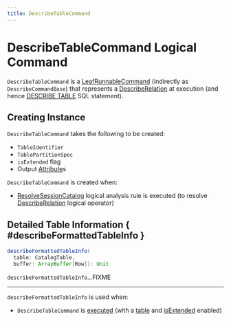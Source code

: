 ```yaml
---
title: DescribeTableCommand
---
```


# DescribeTableCommand Logical Command

`DescribeTableCommand` is a [LeafRunnableCommand](LeafRunnableCommand.md) (indirectly as `DescribeCommandBase`) that represents a [DescribeRelation](DescribeRelation.md) at execution (and hence [DESCRIBE TABLE](../sql/AstBuilder.md#visitDescribeRelation) SQL statement).

## Creating Instance

`DescribeTableCommand` takes the following to be created:

* <span id="table"> `TableIdentifier`
* <span id="partitionSpec"> `TablePartitionSpec`
* <span id="isExtended"> `isExtended` flag
* <span id="output"> Output [Attribute](../expressions/Attribute.md)s

`DescribeTableCommand` is created when:

* [ResolveSessionCatalog](../logical-analysis-rules/ResolveSessionCatalog.md) logical analysis rule is executed (to resolve [DescribeRelation](DescribeRelation.md) logical operator)

## Detailed Table Information { #describeFormattedTableInfo }

```scala
describeFormattedTableInfo(
  table: CatalogTable,
  buffer: ArrayBuffer[Row]): Unit
```

`describeFormattedTableInfo`...FIXME

---

`describeFormattedTableInfo` is used when:

* `DescribeTableCommand` is [executed](#run) (with a [table](../SessionCatalog.md#isTemporaryTable) and [isExtended](#isExtended) enabled)

<!---
## Review Me

[[output]]
`DescribeTableCommand` uses the following <<Command.md#output, output schema>>:

* `col_name` as the name of the column
* `data_type` as the data type of the column
* `comment` as the comment of the column

[source, scala]
----
spark.range(1).createOrReplaceTempView("demo")

// DESC view
scala> sql("DESC EXTENDED demo").show
+--------+---------+-------+
|col_name|data_type|comment|
+--------+---------+-------+
|      id|   bigint|   null|
+--------+---------+-------+

// DESC table
// Make the demo reproducible
spark.sharedState.externalCatalog.dropTable(
  db = "default",
  table = "bucketed",
  ignoreIfNotExists = true,
  purge = true)
spark.range(10).write.bucketBy(5, "id").saveAsTable("bucketed")
assert(spark.catalog.tableExists("bucketed"))

// EXTENDED to include Detailed Table Information
// Note no partitions used
// Could also be FORMATTED
scala> sql("DESC EXTENDED bucketed").show(numRows = 50, truncate = false)
+----------------------------+-----------------------------------------------------------------------------+-------+
|col_name                    |data_type                                                                    |comment|
+----------------------------+-----------------------------------------------------------------------------+-------+
|id                          |bigint                                                                       |null   |
|                            |                                                                             |       |
|# Detailed Table Information|                                                                             |       |
|Database                    |default                                                                      |       |
|Table                       |bucketed                                                                     |       |
|Owner                       |jacek                                                                        |       |
|Created Time                |Sun Sep 30 20:57:22 CEST 2018                                                |       |
|Last Access                 |Thu Jan 01 01:00:00 CET 1970                                                 |       |
|Created By                  |Spark 2.3.1                                                                  |       |
|Type                        |MANAGED                                                                      |       |
|Provider                    |parquet                                                                      |       |
|Num Buckets                 |5                                                                            |       |
|Bucket Columns              |[`id`]                                                                       |       |
|Sort Columns                |[]                                                                           |       |
|Table Properties            |[transient_lastDdlTime=1538333842]                                           |       |
|Statistics                  |3740 bytes                                                                   |       |
|Location                    |file:/Users/jacek/dev/apps/spark-2.3.1-bin-hadoop2.7/spark-warehouse/bucketed|       |
|Serde Library               |org.apache.hadoop.hive.serde2.lazy.LazySimpleSerDe                           |       |
|InputFormat                 |org.apache.hadoop.mapred.SequenceFileInputFormat                             |       |
|OutputFormat                |org.apache.hadoop.hive.ql.io.HiveSequenceFileOutputFormat                    |       |
|Storage Properties          |[serialization.format=1]                                                     |       |
+----------------------------+-----------------------------------------------------------------------------+-------+

// Make the demo reproducible
val tableName = "partitioned_bucketed_sorted"
val partCol = "part"
spark.sharedState.externalCatalog.dropTable(
  db = "default",
  table = tableName,
  ignoreIfNotExists = true,
  purge = true)
spark.range(10)
  .withColumn("part", $"id" % 2) // extra column for partitions
  .write
  .partitionBy(partCol)
  .bucketBy(5, "id")
  .sortBy("id")
  .saveAsTable(tableName)
assert(spark.catalog.tableExists(tableName))
scala> sql(s"DESC EXTENDED $tableName").show(numRows = 50, truncate = false)
+----------------------------+------------------------------------------------------------------------------------------------+-------+
|col_name                    |data_type                                                                                       |comment|
+----------------------------+------------------------------------------------------------------------------------------------+-------+
|id                          |bigint                                                                                          |null   |
|part                        |bigint                                                                                          |null   |
|# Partition Information     |                                                                                                |       |
|# col_name                  |data_type                                                                                       |comment|
|part                        |bigint                                                                                          |null   |
|                            |                                                                                                |       |
|# Detailed Table Information|                                                                                                |       |
|Database                    |default                                                                                         |       |
|Table                       |partitioned_bucketed_sorted                                                                     |       |
|Owner                       |jacek                                                                                           |       |
|Created Time                |Mon Oct 01 10:05:32 CEST 2018                                                                   |       |
|Last Access                 |Thu Jan 01 01:00:00 CET 1970                                                                    |       |
|Created By                  |Spark 2.3.1                                                                                     |       |
|Type                        |MANAGED                                                                                         |       |
|Provider                    |parquet                                                                                         |       |
|Num Buckets                 |5                                                                                               |       |
|Bucket Columns              |[`id`]                                                                                          |       |
|Sort Columns                |[`id`]                                                                                          |       |
|Table Properties            |[transient_lastDdlTime=1538381132]                                                              |       |
|Location                    |file:/Users/jacek/dev/apps/spark-2.3.1-bin-hadoop2.7/spark-warehouse/partitioned_bucketed_sorted|       |
|Serde Library               |org.apache.hadoop.hive.serde2.lazy.LazySimpleSerDe                                              |       |
|InputFormat                 |org.apache.hadoop.mapred.SequenceFileInputFormat                                                |       |
|OutputFormat                |org.apache.hadoop.hive.ql.io.HiveSequenceFileOutputFormat                                       |       |
|Storage Properties          |[serialization.format=1]                                                                        |       |
|Partition Provider          |Catalog                                                                                         |       |
+----------------------------+------------------------------------------------------------------------------------------------+-------+

scala> sql(s"DESCRIBE EXTENDED $tableName PARTITION ($partCol=1)").show(numRows = 50, truncate = false)
+--------------------------------+-------------------------------------------------------------------------------------------------------------------------------+-------+
|col_name                        |data_type                                                                                                                      |comment|
+--------------------------------+-------------------------------------------------------------------------------------------------------------------------------+-------+
|id                              |bigint                                                                                                                         |null   |
|part                            |bigint                                                                                                                         |null   |
|# Partition Information         |                                                                                                                               |       |
|# col_name                      |data_type                                                                                                                      |comment|
|part                            |bigint                                                                                                                         |null   |
|                                |                                                                                                                               |       |
|# Detailed Partition Information|                                                                                                                               |       |
|Database                        |default                                                                                                                        |       |
|Table                           |partitioned_bucketed_sorted                                                                                                    |       |
|Partition Values                |[part=1]                                                                                                                       |       |
|Location                        |file:/Users/jacek/dev/apps/spark-2.3.1-bin-hadoop2.7/spark-warehouse/partitioned_bucketed_sorted/part=1                        |       |
|Serde Library                   |org.apache.hadoop.hive.serde2.lazy.LazySimpleSerDe                                                                             |       |
|InputFormat                     |org.apache.hadoop.mapred.SequenceFileInputFormat                                                                               |       |
|OutputFormat                    |org.apache.hadoop.hive.ql.io.HiveSequenceFileOutputFormat                                                                      |       |
|Storage Properties              |[path=file:/Users/jacek/dev/apps/spark-2.3.1-bin-hadoop2.7/spark-warehouse/partitioned_bucketed_sorted, serialization.format=1]|       |
|Partition Parameters            |{totalSize=1870, numFiles=5, transient_lastDdlTime=1538381329}                                                                 |       |
|Partition Statistics            |1870 bytes                                                                                                                     |       |
|                                |                                                                                                                               |       |
|# Storage Information           |                                                                                                                               |       |
|Num Buckets                     |5                                                                                                                              |       |
|Bucket Columns                  |[`id`]                                                                                                                         |       |
|Sort Columns                    |[`id`]                                                                                                                         |       |
|Location                        |file:/Users/jacek/dev/apps/spark-2.3.1-bin-hadoop2.7/spark-warehouse/partitioned_bucketed_sorted                               |       |
|Serde Library                   |org.apache.hadoop.hive.serde2.lazy.LazySimpleSerDe                                                                             |       |
|InputFormat                     |org.apache.hadoop.mapred.SequenceFileInputFormat                                                                               |       |
|OutputFormat                    |org.apache.hadoop.hive.ql.io.HiveSequenceFileOutputFormat                                                                      |       |
|Storage Properties              |[serialization.format=1]                                                                                                       |       |
+--------------------------------+-------------------------------------------------------------------------------------------------------------------------------+-------+
----

=== [[run]] Executing Logical Command -- `run` Method

[source, scala]
----
run(sparkSession: SparkSession): Seq[Row]
----

NOTE: `run` is part of the <<RunnableCommand.md#run, RunnableCommand Contract>> to execute (run) a logical command.

`run` uses the [SessionCatalog](../SessionCatalog.md) (of the <<SparkSession.md#sessionState, SessionState>> of the input <<SparkSession.md#, SparkSession>>) and branches off per the type of the table to display.

For a [temporary view](../SessionCatalog.md#isTemporaryTable), `run` requests the `SessionCatalog` to [lookupRelation](../SessionCatalog.md#lookupRelation) to access the <<catalyst/QueryPlan.md#schema, schema>> and <<describeSchema, describeSchema>>.

For all other table types, `run` does the following:

. Requests the `SessionCatalog` to [retrieve the table metadata from the external catalog (metastore)](../SessionCatalog.md#getTableMetadata) (as a [CatalogTable](../CatalogTable.md)) and <<describeSchema, describeSchema>> (with the [schema](../CatalogTable.md#schema))

. <<describePartitionInfo, describePartitionInfo>>

. <<describeDetailedPartitionInfo, describeDetailedPartitionInfo>> if the <<partitionSpec, TablePartitionSpec>> is available or <<describeFormattedTableInfo, describeFormattedTableInfo>> when <<isExtended, isExtended>> flag is on

=== [[describeFormattedDetailedPartitionInfo]] Describing Detailed Partition and Storage Information -- `describeFormattedDetailedPartitionInfo` Internal Method

[source, scala]
----
describeFormattedDetailedPartitionInfo(
  tableIdentifier: TableIdentifier,
  table: CatalogTable,
  partition: CatalogTablePartition,
  buffer: ArrayBuffer[Row]): Unit
----

`describeFormattedDetailedPartitionInfo` simply adds the following entries (rows) to the input mutable buffer:

. A new line

. *# Detailed Partition Information*

. *Database* with the [database](../CatalogTable.md#database) of the given `table`

. *Table* with the table of the given `tableIdentifier`

. [Partition specification](../CatalogTablePartition.md#toLinkedHashMap) (of the [CatalogTablePartition](../CatalogTablePartition.md))

. A new line

. *# Storage Information*

. [Bucketing specification](../BucketSpec.md#toLinkedHashMap) of the [table](../CatalogTable.md#bucketSpec) (if defined)

. [Storage specification](../CatalogStorageFormat.md#toLinkedHashMap) of the [table](../CatalogTable.md#storage)

`describeFormattedDetailedPartitionInfo` is used when:

* `DescribeTableCommand` is requested to [describeDetailedPartitionInfo](#describeDetailedPartitionInfo) with a non-empty [partitionSpec](#partitionSpec) and the [isExtended](#isExtended) flag on.
-->
